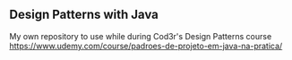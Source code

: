 ## Design Patterns with Java
My own repository to use while during Cod3r's Design Patterns course<br>
https://www.udemy.com/course/padroes-de-projeto-em-java-na-pratica/